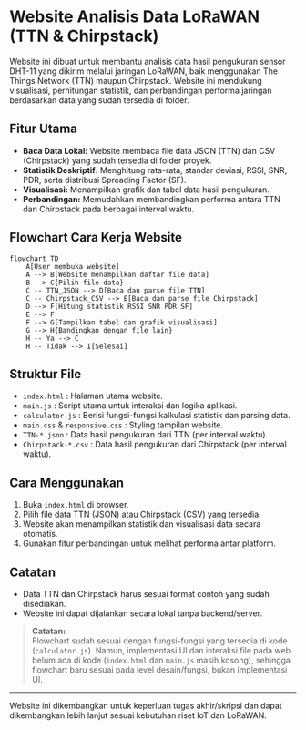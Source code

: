 # Website Analisis Data LoRaWAN (TTN & Chirpstack)

Website ini dibuat untuk membantu analisis data hasil pengukuran sensor DHT-11 yang dikirim melalui jaringan LoRaWAN, baik menggunakan The Things Network (TTN) maupun Chirpstack. Website ini mendukung visualisasi, perhitungan statistik, dan perbandingan performa jaringan berdasarkan data yang sudah tersedia di folder.

## Fitur Utama

- **Baca Data Lokal:** Website membaca file data JSON (TTN) dan CSV (Chirpstack) yang sudah tersedia di folder proyek.
- **Statistik Deskriptif:** Menghitung rata-rata, standar deviasi, RSSI, SNR, PDR, serta distribusi Spreading Factor (SF).
- **Visualisasi:** Menampilkan grafik dan tabel data hasil pengukuran.
- **Perbandingan:** Memudahkan membandingkan performa antara TTN dan Chirpstack pada berbagai interval waktu.

## Flowchart Cara Kerja Website

```mermaid
flowchart TD
    A[User membuka website]
    A --> B[Website menampilkan daftar file data]
    B --> C{Pilih file data}
    C -- TTN_JSON --> D[Baca dan parse file TTN]
    C -- Chirpstack_CSV --> E[Baca dan parse file Chirpstack]
    D --> F[Hitung statistik RSSI SNR PDR SF]
    E --> F
    F --> G[Tampilkan tabel dan grafik visualisasi]
    G --> H{Bandingkan dengan file lain}
    H -- Ya --> C
    H -- Tidak --> I[Selesai]
```

## Struktur File

- `index.html` : Halaman utama website.
- `main.js` : Script utama untuk interaksi dan logika aplikasi.
- `calculator.js` : Berisi fungsi-fungsi kalkulasi statistik dan parsing data.
- `main.css` & `responsive.css` : Styling tampilan website.
- `TTN-*.json` : Data hasil pengukuran dari TTN (per interval waktu).
- `Chirpstack-*.csv` : Data hasil pengukuran dari Chirpstack (per interval waktu).

## Cara Menggunakan

1. Buka `index.html` di browser.
2. Pilih file data TTN (JSON) atau Chirpstack (CSV) yang tersedia.
3. Website akan menampilkan statistik dan visualisasi data secara otomatis.
4. Gunakan fitur perbandingan untuk melihat performa antar platform.

## Catatan

- Data TTN dan Chirpstack harus sesuai format contoh yang sudah disediakan.
- Website ini dapat dijalankan secara lokal tanpa backend/server.

> **Catatan:**  
> Flowchart sudah sesuai dengan fungsi-fungsi yang tersedia di kode (`calculator.js`). Namun, implementasi UI dan interaksi file pada web belum ada di kode (`index.html` dan `main.js` masih kosong), sehingga flowchart baru sesuai pada level desain/fungsi, bukan implementasi UI.

---

Website ini dikembangkan untuk keperluan tugas akhir/skripsi dan dapat dikembangkan lebih lanjut sesuai kebutuhan riset IoT dan LoRaWAN.
